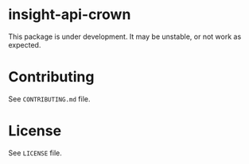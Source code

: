 insight-api-crown
=================

This package is under development. It may be unstable, or not work as expected.

Contributing
============

See `CONTRIBUTING.md` file.

License
=======

See `LICENSE` file.
